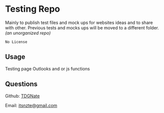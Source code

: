 # Testing Repo

Mainly to publish test files and mock ups for websites ideas and to share with other. Previous tests and mocks ups will be moved to a different folder.
</br>
_(an unorganized repo)_

`No License`

## Usage

Testing page Outlooks and or js functions

## Questions

Github: [TDGNate](https://github.com/TDGNate)

Email: itsnzte@gmail.com
